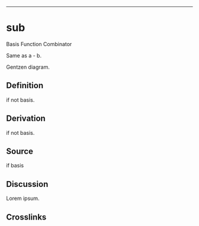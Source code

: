 ------------------------------------------------------------------------

# sub

Basis Function Combinator

Same as a - b.

Gentzen diagram.

## Definition

if not basis.

## Derivation

if not basis.

## Source

if basis

## Discussion

Lorem ipsum.

## Crosslinks
